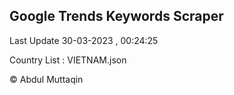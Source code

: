 

## Google Trends Keywords Scraper 
 
Last Update 30-03-2023 , 00:24:25

Country List :
VIETNAM.json



© Abdul Muttaqin 
